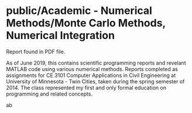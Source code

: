 # public/Academic - Numerical Methods/Monte Carlo Methods, Numerical Integration

Report found in PDF file.

As of June 2019, this contains scientific programming reports and revelant MATLAB code using various numerical methods. Reports completed as assignments for CE 3101 Computer Applications in Civil Engineering at University of Minnesota - Twin Cities, taken during the spring semester of 2014.  The class represented my first and only formal education on programming and related concepts.

ab